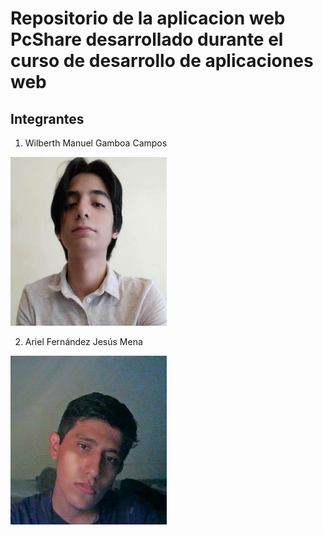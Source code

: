 # Repositorio de la aplicacion web PcShare desarrollado durante el curso de desarrollo de aplicaciones web

## Integrantes 

1. Wilberth Manuel Gamboa Campos
<img src = "Wilberth Gamboa.jfif" width = "250" height = "270">

2. Ariel Fernández Jesús Mena

<img src = "Ariel Fernandez.jpg" width = "250" height = "270">

